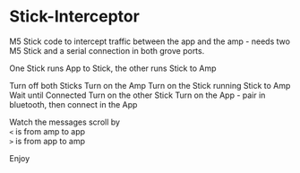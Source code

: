 # Stick-Interceptor

M5 Stick code to intercept traffic between the app and the amp - needs two M5 Stick and a serial connection in both grove ports.

One Stick runs App to Stick, the other runs Stick to Amp

Turn off both Sticks
Turn on the Amp
Turn on the Stick running Stick to Amp
Wait until Connected
Turn on the other Stick
Turn on the App - pair in bluetooth, then connect in the App

Watch the messages scroll by  
``` < ```  is from amp to app    
``` > ``` is from app to amp    

Enjoy

